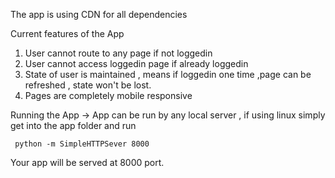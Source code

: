 The app is using CDN for all dependencies 

Current features of the App
1) User cannot route to any page if not loggedin
2) User cannot access loggedin page if already loggedin
3) State of user is maintained , means if loggedin one time ,page can be refreshed , state won't be lost.
4) Pages are completely mobile responsive


Running the App
-> App can be run by any local server , if using linux simply get into the app folder and run

  ` python -m SimpleHTTPSever 8000`
  
  Your app will be served at 8000 port.

